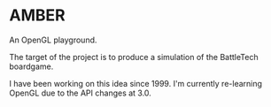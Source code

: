 AMBER
=====

An OpenGL playground. 

The target of the project is to produce a simulation of the BattleTech boardgame.

I have been working on this idea since 1999. I'm currently re-learning OpenGL due to the API changes at 3.0.